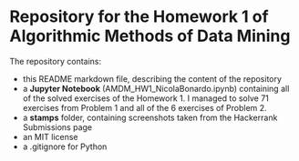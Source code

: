 # Repository for the Homework 1 of Algorithmic Methods of Data Mining

The repository contains:

* this README markdown file, describing the content of the repository
* a **Jupyter Notebook** (AMDM_HW1_NicolaBonardo.ipynb) containing all of the solved exercises of the Homework 1. I managed to solve 71 exercises from Problem 1 and all of the 6 exercises of Problem 2.
* a **stamps** folder, containing screenshots taken from the Hackerrank Submissions page
* an MIT license
* a .gitignore for Python
